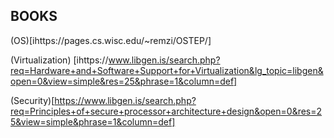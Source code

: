## BOOKS

(OS)[ihttps://pages.cs.wisc.edu/~remzi/OSTEP/]

(Virtualization) [ihttps://www.libgen.is/search.php?req=Hardware+and+Software+Support+for+Virtualization&lg_topic=libgen&open=0&view=simple&res=25&phrase=1&column=def]

(Security)[https://www.libgen.is/search.php?req=Principles+of+secure+processor+architecture+design&open=0&res=25&view=simple&phrase=1&column=def]


